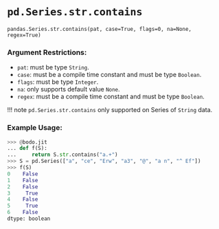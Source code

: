 # `pd.Series.str.contains`

`pandas.Series.str.contains(pat, case=True, flags=0, na=None, regex=True)`

### Argument Restrictions:
 * `pat`: must be type `String`.
 * `case`: must be a compile time constant and must be type `Boolean`.
 * `flags`: must be type `Integer`.
 * `na`: only supports default value `None`.
 * `regex`: must be a compile time constant and must be type `Boolean`.

!!! note
	`pd.Series.str.contains` only supported on Series of `String` data.

### Example Usage:
``` py
>>> @bodo.jit
... def f(S):
...     return S.str.contains("a.+")
>>> S = pd.Series(["a", "ce", "Erw", "a3", "@", "a n", "^ Ef"])
>>> f(S)
0    False
1    False
2    False
3     True
4    False
5     True
6    False
dtype: boolean
```

